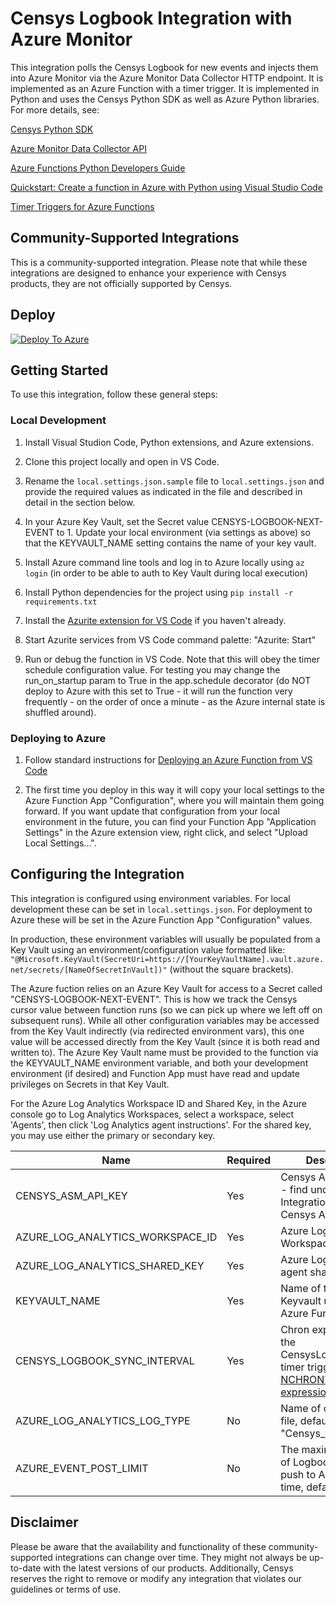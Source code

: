 # Censys Logbook Integration with Azure Monitor

This integration polls the Censys Logbook for new events and injects them into Azure Monitor via the Azure Monitor Data Collector HTTP endpoint. It is implemented as an Azure Function with a timer trigger. It is implemented in Python and uses the Censys Python SDK as well as Azure Python libraries.  For more details, see:

[Censys Python SDK](https://github.com/censys/censys-python)

[Azure Monitor Data Collector API](https://learn.microsoft.com/en-us/azure/azure-monitor/logs/data-collector-api?tabs=powershell)

[Azure Functions Python Developers Guide](https://learn.microsoft.com/en-us/azure/azure-functions/functions-reference-python?tabs=asgi%2Capplication-level&pivots=python-mode-decorators)

[Quickstart: Create a function in Azure with Python using Visual Studio Code](https://learn.microsoft.com/en-us/azure/azure-functions/create-first-function-vs-code-python?pivots=python-mode-decorators)

[Timer Triggers for Azure Functions](https://learn.microsoft.com/en-us/azure/azure-functions/functions-bindings-timer?tabs=python-v2%2Cisolated-process%2Cnodejs-v4&pivots=programming-language-python)

## Community-Supported Integrations
This is a community-supported integration. Please note that while these integrations are designed to enhance your experience with Censys products, they are not officially supported by Censys.

## Deploy

[![Deploy To Azure](https://aka.ms/deploytoazurebutton)](https://portal.azure.com/#create/Microsoft.Template/uri/https%3A%2F%2Fraw.githubusercontent.com%2FBobDickinson%2Fcensys-logbook-azure%2Fmain%2Fazuredeploy.json) 

## Getting Started
To use this integration, follow these general steps:

### Local Development

1. Install Visual Studion Code, Python extensions, and Azure extensions.

2. Clone this project locally and open in VS Code.

3. Rename the `local.settings.json.sample` file to `local.settings.json` and provide the required values as indicated in the file and described in detail in the section below.

4. In your Azure Key Vault, set the Secret value CENSYS-LOGBOOK-NEXT-EVENT to 1. Update your local environment (via settings as above) so that the KEYVAULT_NAME setting contains the name of your key vault.

5. Install Azure command line tools and log in to Azure locally using `az login` (in order to be able to auth to Key Vault during local execution)

6. Install Python dependencies for the project using `pip install -r requirements.txt`

7. Install the [Azurite extension for VS Code](https://learn.microsoft.com/en-us/azure/storage/common/storage-use-azurite?tabs=visual-studio-code%2Cblob-storage) if you haven't already.

8. Start Azurite services from VS Code command palette: "Azurite: Start"

9. Run or debug the function in VS Code.  Note that this will obey the timer schedule configuration value.  For testing you may change the run_on_startup param to True in the app.schedule decorator (do NOT deploy to Azure with this set to True - it will run the function very frequently - on the order of once a minute - as the Azure internal state is shuffled around).

### Deploying to Azure

1. Follow standard instructions for [Deploying an Azure Function from VS Code](https://learn.microsoft.com/en-us/azure/azure-functions/functions-develop-vs-code?tabs=node-v3%2Cpython-v2%2Cisolated-process&pivots=programming-language-python)

2. The first time you deploy in this way it will copy your local settings to the Azure Function App "Configuration", where you will maintain them going forward.  If you want update that configuration from your local environment in the future, you can find your Function App "Application Settings" in the Azure extension view, right click, and select "Upload Local Settings...".

## Configuring the Integration

This integration is configured using environment variables. For local development these can be set in `local.settings.json`. For deployment to Azure these will be set in the Azure Function App "Configuration" values.
  
In production, these environment variables will usually be populated from a Key Vault using an environment/configuration value formatted like: `"@Microsoft.KeyVault(SecretUri=https://[YourKeyVaultName].vault.azure.net/secrets/[NameOfSecretInVault])"` (without the square brackets).

The Azure fuction relies on an Azure Key Vault for access to a Secret called "CENSYS-LOGBOOK-NEXT-EVENT". This is how we track the Censys cursor value between function runs (so we can pick up where we left off on subsequent runs).  While all other configuration variables may be accessed from the Key Vault indirectly (via redirected environment vars), this one value will be accessed directly from the Key Vault (since it is both read and written to).  The Azure Key Vault name must be provided to the function via the KEYVAULT_NAME environment variable, and both your development environment (if desired) and Function App must have read and update privileges on Secrets in that Key Vault.

For the Azure Log Analytics Workspace ID and Shared Key, in the Azure console go to Log Analytics Workspaces, select a workspace, select 'Agents', then click 'Log Analytics agent instructions'.  For the shared key, you may use either the primary or secondary key.

| Name | Required | Description |
| ---- | -------- | ----------- |
| CENSYS_ASM_API_KEY | Yes | Censys ASM API key - find under the Integrations tab in Censys ASM |
| AZURE_LOG_ANALYTICS_WORKSPACE_ID | Yes | Azure Log Analytics Workspace ID |
| AZURE_LOG_ANALYTICS_SHARED_KEY | Yes | Azure Log Analytics agent shared key |
| KEYVAULT_NAME | Yes | Name of the Azure Keyvault used by this Azure Function |
| CENSYS_LOGBOOK_SYNC_INTERVAL | Yes | Chron expression for the CensysLogbookSync timer trigger, see [NCHRONTAB expressions](https://learn.microsoft.com/en-us/azure/azure-functions/functions-bindings-timer?tabs=python-v2%2Cisolated-process%2Cnodejs-v4&pivots=programming-language-python#ncrontab-expressions) |
| AZURE_LOG_ANALYTICS_LOG_TYPE | No | Name of custom log file, defaults to "Censys_Logbook_CL" |
| AZURE_EVENT_POST_LIMIT | No | The maximum number of Logbook events to push to Azure at one time, defaults to 500 |

## Disclaimer
Please be aware that the availability and functionality of these community-supported integrations can change over time. They might not always be up-to-date with the latest versions of our products. Additionally, Censys reserves the right to remove or modify any integration that violates our guidelines or terms of use.
